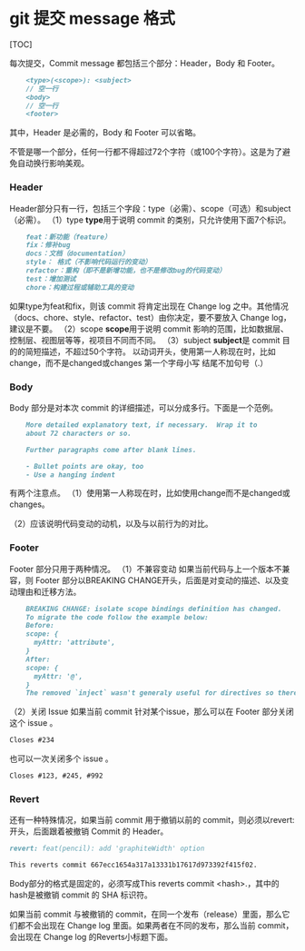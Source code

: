 # git 提交 message 格式

[TOC]

每次提交，Commit message 都包括三个部分：Header，Body 和 Footer。

```md
    <type>(<scope>): <subject>
    // 空一行
    <body>
    // 空一行
    <footer>
```

其中，Header 是必需的，Body 和 Footer 可以省略。

不管是哪一个部分，任何一行都不得超过72个字符（或100个字符）。这是为了避免自动换行影响美观。

### Header

Header部分只有一行，包括三个字段：type（必需）、scope（可选）和subject（必需）。
（1）type
**type**用于说明 commit 的类别，只允许使用下面7个标识。

```md
    feat：新功能（feature）
    fix：修补bug
    docs：文档（documentation）
    style： 格式（不影响代码运行的变动）
    refactor：重构（即不是新增功能，也不是修改bug的代码变动）
    test：增加测试
    chore：构建过程或辅助工具的变动
```

如果type为feat和fix，则该 commit 将肯定出现在 Change log 之中。其他情况（docs、chore、style、refactor、test）由你决定，要不要放入 Change log，建议是不要。
（2）scope
**scope**用于说明 commit 影响的范围，比如数据层、控制层、视图层等等，视项目不同而不同。
（3）subject
**subject**是 commit 目的的简短描述，不超过50个字符。
以动词开头，使用第一人称现在时，比如change，而不是changed或changes
第一个字母小写
结尾不加句号（.）
### Body

Body 部分是对本次 commit 的详细描述，可以分成多行。下面是一个范例。

```md
    More detailed explanatory text, if necessary.  Wrap it to 
    about 72 characters or so. 

    Further paragraphs come after blank lines.

    - Bullet points are okay, too
    - Use a hanging indent
```

有两个注意点。
（1）使用第一人称现在时，比如使用change而不是changed或changes。

（2）应该说明代码变动的动机，以及与以前行为的对比。

### Footer

Footer 部分只用于两种情况。
（1）不兼容变动
如果当前代码与上一个版本不兼容，则 Footer 部分以BREAKING CHANGE开头，后面是对变动的描述、以及变动理由和迁移方法。

```md
    BREAKING CHANGE: isolate scope bindings definition has changed.
    To migrate the code follow the example below:
    Before:
    scope: {
      myAttr: 'attribute',
    }
    After:
    scope: {
      myAttr: '@',
    }
    The removed `inject` wasn't generaly useful for directives so there should be no code using it.
```

（2）关闭 Issue
如果当前 commit 针对某个issue，那么可以在 Footer 部分关闭这个 issue 。

```md
Closes #234
```

也可以一次关闭多个 issue 。

```md
Closes #123, #245, #992
```

### Revert

还有一种特殊情况，如果当前 commit 用于撤销以前的 commit，则必须以revert:开头，后面跟着被撤销 Commit 的 Header。

```md
revert: feat(pencil): add 'graphiteWidth' option

This reverts commit 667ecc1654a317a13331b17617d973392f415f02. 
```

Body部分的格式是固定的，必须写成This reverts commit &lt;hash>.，其中的hash是被撤销 commit 的 SHA 标识符。

如果当前 commit 与被撤销的 commit，在同一个发布（release）里面，那么它们都不会出现在 Change log 里面。如果两者在不同的发布，那么当前 commit，会出现在 Change log 的Reverts小标题下面。

